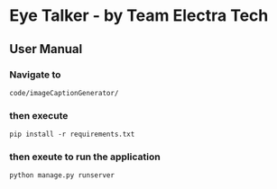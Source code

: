 # Eye Talker - by Team Electra Tech

## User Manual
### Navigate to
`code/imageCaptionGenerator/`
### then execute
`pip install -r requirements.txt`
### then exeute to run the application
`python manage.py runserver`